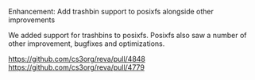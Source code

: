 Enhancement: Add trashbin support to posixfs alongside other improvements

We added support for trashbins to posixfs. Posixfs also saw a number of other improvement, bugfixes and optimizations.

https://github.com/cs3org/reva/pull/4848
https://github.com/cs3org/reva/pull/4779

